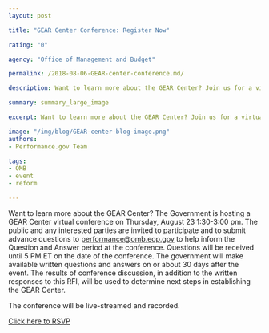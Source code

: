 ```yaml
---
layout: post

title: "GEAR Center Conference: Register Now"

rating: "0"

agency: "Office of Management and Budget"

permalink: /2018-08-06-GEAR-center-conference.md/

description: Want to learn more about the GEAR Center? Join us for a virtual conference on 8/23 from 1:30-3 pm.

summary: summary_large_image

excerpt: Want to learn more about the GEAR Center? Join us for a virtual conference on 8/23 from 1:3o-3 pm.

image: "/img/blog/GEAR-center-blog-image.png"
authors:
- Performance.gov Team

tags:
- OMB
- event
- reform

---
```


Want to learn more about the GEAR Center?  The Government is hosting a GEAR Center virtual conference on Thursday, August 23 1:30-3:00 pm. The public and any interested parties are invited to participate and to submit advance questions to <a href="mailto:performance@omb.eop.gov">performance@omb.eop.gov</a> to help inform the Question and Answer period at the conference. Questions will be received until 5 PM ET on the date of the conference. The government will make available written questions and answers on or about 30 days after the event.  The results of conference discussion, in addition to the written responses to this RFI, will be used to determine next steps in establishing the GEAR Center.

The conference will be live-streamed and recorded.

<a class="usa-button" target="blank" href="https://www.eventbrite.com/e/government-effectiveness-advanced-research-gear-center-virtual-conference-registration-48796737355?utm_term=eventurl_text">Click here to RSVP</a>

